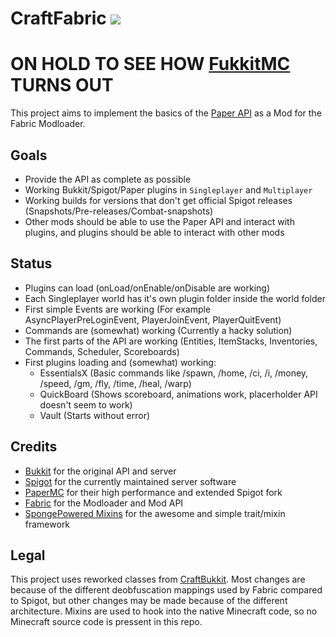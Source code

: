 # CraftFabric ![](https://tr7zw.dev/u/1580753328.png) 
# ON HOLD TO SEE HOW [FukkitMC](https://github.com/FukkitMC) TURNS OUT

This project aims to implement the basics of the [Paper API](https://github.com/PaperMC/Paper) as a Mod for the Fabric Modloader.

## Goals

- Provide the API as complete as possible
- Working Bukkit/Spigot/Paper plugins in ``Singleplayer`` and ``Multiplayer``
- Working builds for versions that don't get official Spigot releases (Snapshots/Pre-releases/Combat-snapshots)
- Other mods should be able to use the Paper API and interact with plugins, and plugins should be able to interact with other mods

## Status

- Plugins can load (onLoad/onEnable/onDisable are working)
- Each Singleplayer world has it's own plugin folder inside the world folder
- First simple Events are working (For example AsyncPlayerPreLoginEvent, PlayerJoinEvent, PlayerQuitEvent)
- Commands are (somewhat) working (Currently a hacky solution)
- The first parts of the API are working (Entities, ItemStacks, Inventories, Commands, Scheduler, Scoreboards)
- First plugins loading and (somewhat) working:
  - EssentialsX (Basic commands like /spawn, /home, /ci, /i, /money, /speed, /gm, /fly, /time, /heal, /warp)
  - QuickBoard (Shows scoreboard, animations work, placerholder API doesn't seem to work)
  - Vault (Starts without error)

## Credits

- [Bukkit](https://bukkit.org/) for the original API and server
- [Spigot](https://www.spigotmc.org/) for the currently maintained server software
- [PaperMC](https://papermc.io/) for their high performance and extended Spigot fork
- [Fabric](https://fabricmc.net/) for the Modloader and Mod API
- [SpongePowered Mixins](https://github.com/SpongePowered/Mixin) for the awesome and simple trait/mixin framework

## Legal

This project uses reworked classes from [CraftBukkit](https://hub.spigotmc.org/stash/projects/SPIGOT/repos/craftbukkit/browse). Most changes are because of the different deobfuscation mappings used by Fabric compared to Spigot, but other changes may be made because of the different architecture. Mixins are used to hook into the native Minecraft code, so no  Minecraft source code is pressent in this repo.
